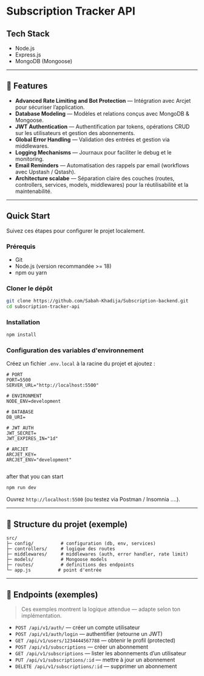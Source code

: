 # Subscription Tracker API

## Tech Stack

* Node.js
* Express.js
* MongoDB (Mongoose)

---

## 🔋 Features

* **Advanced Rate Limiting and Bot Protection** — Intégration avec Arcjet pour sécuriser l’application.
* **Database Modeling** — Modèles et relations conçus avec MongoDB & Mongoose.
* **JWT Authentication** — Authentification par tokens, opérations CRUD sur les utilisateurs et gestion des abonnements.
* **Global Error Handling** — Validation des entrées et gestion via middlewares.
* **Logging Mechanisms** — Journaux pour faciliter le debug et le monitoring.
* **Email Reminders** — Automatisation des rappels par email (workflows avec Upstash / Qstash).
* **Architecture scalabe** — Séparation claire des couches (routes, controllers, services, models, middlewares) pour la réutilisabilité et la maintenabilité.
---

##  Quick Start

Suivez ces étapes pour configurer le projet localement.

### Prérequis

* Git
* Node.js (version recommandée >= 18)
* npm ou yarn

### Cloner le dépôt

```bash
git clone https://github.com/Sabah-Khadija/Subscription-backend.git
cd subscription-tracker-api
```

### Installation

```bash
npm install
```

### Configuration des variables d'environnement

Créez un fichier `.env.local` à la racine du projet et ajoutez :

```env
# PORT
PORT=5500
SERVER_URL="http://localhost:5500"

# ENVIRONMENT
NODE_ENV=development

# DATABASE
DB_URI=

# JWT AUTH
JWT_SECRET=
JWT_EXPIRES_IN="1d"

# ARCJET
ARCJET_KEY=
ARCJET_ENV="development"


```
after that you can start 
```bash
npm run dev
```

Ouvrez `http://localhost:5500` (ou testez via Postman / Insomnia ....).

---

## 📁 Structure du projet (exemple)

```
src/
├─ config/          # configuration (db, env, services)
├─ controllers/     # logique des routes
├─ middlewares/     # middlewares (auth, error handler, rate limit)
├─ models/          # Mongoose models
├─ routes/          # definitions des endpoints
└─ app.js          # point d'entrée
```

---

## 🔌 Endpoints (exemples)

> Ces exemples montrent la logique attendue — adapte selon ton implémentation.

* `POST /api/v1/auth/` — créer un compte utilisateur
* `POST /api/v1/auth/login` — authentifier (retourne un JWT)
* `GET /api/v1/users/1234444567788` — obtenir le profil (protected)
* `POST /api/v1/subscriptions` — créer un abonnement
* `GET /api/v1/subscriptions` — lister les abonnements d’un utilisateur
* `PUT /api/v1/subscriptions/:id` — mettre à jour un abonnement
* `DELETE /api/v1/subscriptions/:id` — supprimer un abonnement

